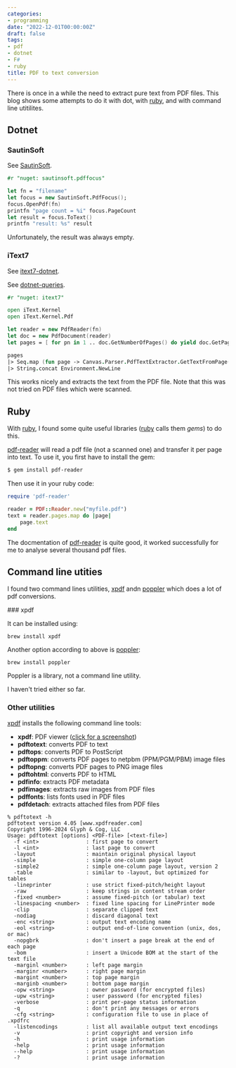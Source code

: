 ```yaml
---
categories:
- programming
date: "2022-12-01T00:00:00Z"
draft: false
tags:
- pdf
- dotnet
- F#
- ruby
title: PDF to text conversion
---
```


There is once in a while the need to extract pure text from PDF files. This blog shows some attempts to do it with dot, with [ruby], and with command line utitilites.

## Dotnet

### SautinSoft

See [SautinSoft](https://sautinsoft.com/products/pdf-focus/examples/convert-pdf-file-to-text-file-csharp-vb-net.php).

~~~fsharp
#r "nuget: sautinsoft.pdffocus"

let fn = "filename"
let focus = new SautinSoft.PdfFocus();
focus.OpenPdf(fn)
printfn "page count = %i" focus.PageCount
let result = focus.ToText()
printfn "result: %s" result
~~~

Unfortunately, the result was always empty.

### iText7

See [itext7-dotnet](https://github.com/itext/itext7-dotnet).

See [dotnet-queries](http://dotnetqueries.com/Article/239/Extracting-text-from-pdf-using-iText7-c).

~~~fsharp
#r "nuget: itext7"

open iText.Kernel
open iText.Kernel.Pdf

let reader = new PdfReader(fn)
let doc = new PdfDocument(reader)
let pages = [ for pn in 1 .. doc.GetNumberOfPages() do yield doc.GetPage(pn) ]

pages 
|> Seq.map (fun page -> Canvas.Parser.PdfTextExtractor.GetTextFromPage(page))
|> String.concat Environment.NewLine

~~~

This works nicely and extracts the text from the PDF file. Note that this was not tried on PDF files which were scanned.

## Ruby

With [ruby], I found some quite useful libraries ([ruby] calls them *gems*) to do this.

[pdf-reader] will read a pdf file (not a scanned one) and transfer it per page into text. To use it, you first have to install the gem:

[pdf-reader]: https://github.com/yob/pdf-reader

~~~sh
$ gem install pdf-reader
~~~

Then use it in your ruby code:

~~~ruby
require 'pdf-reader'

reader = PDF::Reader.new("myfile.pdf")
text = reader.pages.map do |page|
    page.text
end
~~~

The docmentation of [pdf-reader] is quite good, it worked successfully for me to analyse several thousand pdf files.

[ruby]: https://www.ruby-lang.org/en/

## Command line utities

[xpdf]: http://foolabs.com/xpdf
[poppler]: https://poppler.freedesktop.org/

I found two command lines utilities, [xpdf] andn [poppler] which does a lot of pdf conversions. 

### xpdf

It can be installed using:

    brew install xpdf
    
Another option according to above is [poppler](http://foolabs.com/xpdf/download.html):

    brew install poppler
    
Poppler is a library, not a command line utility.

I haven't tried either so far.

### Other utilities

[xpdf] installs the following command line tools:

* **xpdf**: PDF viewer ([click for a screenshot](http://www.xpdfreader.com/img/screenshot.png))
* **pdftotext**: converts PDF to text
* **pdftops**: converts PDF to PostScript
* **pdftoppm**: converts PDF pages to netpbm (PPM/PGM/PBM) image files
* **pdftopng**: converts PDF pages to PNG image files
* **pdftohtml**: converts PDF to HTML
* **pdfinfo**: extracts PDF metadata
* **pdfimages**: extracts raw images from PDF files
* **pdffonts**: lists fonts used in PDF files
* **pdfdetach**: extracts attached files from PDF files

~~~
% pdftotext -h
pdftotext version 4.05 [www.xpdfreader.com]
Copyright 1996-2024 Glyph & Cog, LLC
Usage: pdftotext [options] <PDF-file> [<text-file>]
  -f <int>               : first page to convert
  -l <int>               : last page to convert
  -layout                : maintain original physical layout
  -simple                : simple one-column page layout
  -simple2               : simple one-column page layout, version 2
  -table                 : similar to -layout, but optimized for tables
  -lineprinter           : use strict fixed-pitch/height layout
  -raw                   : keep strings in content stream order
  -fixed <number>        : assume fixed-pitch (or tabular) text
  -linespacing <number>  : fixed line spacing for LinePrinter mode
  -clip                  : separate clipped text
  -nodiag                : discard diagonal text
  -enc <string>          : output text encoding name
  -eol <string>          : output end-of-line convention (unix, dos, or mac)
  -nopgbrk               : don't insert a page break at the end of each page
  -bom                   : insert a Unicode BOM at the start of the text file
  -marginl <number>      : left page margin
  -marginr <number>      : right page margin
  -margint <number>      : top page margin
  -marginb <number>      : bottom page margin
  -opw <string>          : owner password (for encrypted files)
  -upw <string>          : user password (for encrypted files)
  -verbose               : print per-page status information
  -q                     : don't print any messages or errors
  -cfg <string>          : configuration file to use in place of .xpdfrc
  -listencodings         : list all available output text encodings
  -v                     : print copyright and version info
  -h                     : print usage information
  -help                  : print usage information
  --help                 : print usage information
  -?                     : print usage information

~~~

